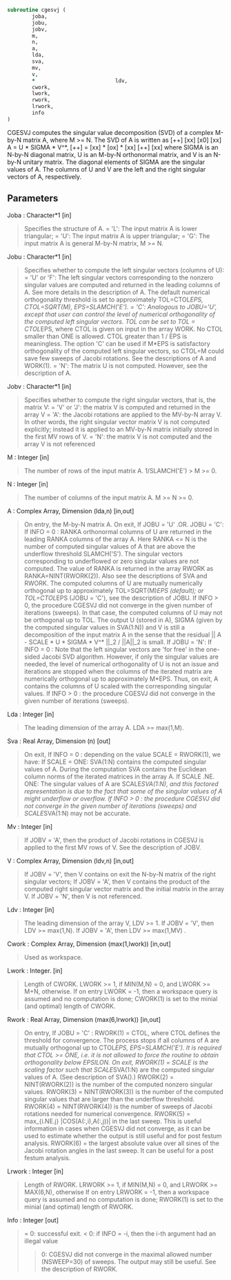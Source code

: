 ```fortran
subroutine cgesvj (
		joba,
		jobu,
		jobv,
		m,
		n,
		a,
		lda,
		sva,
		mv,
		v,
		*                          ldv,
		cwork,
		lwork,
		rwork,
		lrwork,
		info
)
```

 CGESVJ computes the singular value decomposition (SVD) of a complex
 M-by-N matrix A, where M >= N. The SVD of A is written as
                                    [++]   [xx]   [x0]   [xx]
              A = U * SIGMA * V^*,  [++] = [xx] * [ox] * [xx]
                                    [++]   [xx]
 where SIGMA is an N-by-N diagonal matrix, U is an M-by-N orthonormal
 matrix, and V is an N-by-N unitary matrix. The diagonal elements
 of SIGMA are the singular values of A. The columns of U and V are the
 left and the right singular vectors of A, respectively.

## Parameters
Joba : Character*1 [in]
> Specifies the structure of A.
> = 'L': The input matrix A is lower triangular;
> = 'U': The input matrix A is upper triangular;
> = 'G': The input matrix A is general M-by-N matrix, M >= N.

Jobu : Character*1 [in]
> Specifies whether to compute the left singular vectors
> (columns of U):
> = 'U' or 'F': The left singular vectors corresponding to the nonzero
> singular values are computed and returned in the leading
> columns of A. See more details in the description of A.
> The default numerical orthogonality threshold is set to
> approximately TOL=CTOL*EPS, CTOL=SQRT(M), EPS=SLAMCH('E').
> = 'C': Analogous to JOBU='U', except that user can control the
> level of numerical orthogonality of the computed left
> singular vectors. TOL can be set to TOL = CTOL*EPS, where
> CTOL is given on input in the array WORK.
> No CTOL smaller than ONE is allowed. CTOL greater
> than 1 / EPS is meaningless. The option 'C'
> can be used if M*EPS is satisfactory orthogonality
> of the computed left singular vectors, so CTOL=M could
> save few sweeps of Jacobi rotations.
> See the descriptions of A and WORK(1).
> = 'N': The matrix U is not computed. However, see the
> description of A.

Jobv : Character*1 [in]
> Specifies whether to compute the right singular vectors, that
> is, the matrix V:
> = 'V' or 'J': the matrix V is computed and returned in the array V
> = 'A':  the Jacobi rotations are applied to the MV-by-N
> array V. In other words, the right singular vector
> matrix V is not computed explicitly; instead it is
> applied to an MV-by-N matrix initially stored in the
> first MV rows of V.
> = 'N':  the matrix V is not computed and the array V is not
> referenced

M : Integer [in]
> The number of rows of the input matrix A. 1/SLAMCH('E') > M >= 0.

N : Integer [in]
> The number of columns of the input matrix A.
> M >= N >= 0.

A : Complex Array, Dimension (lda,n) [in,out]
> On entry, the M-by-N matrix A.
> On exit,
> If JOBU = 'U' .OR. JOBU = 'C':
> If INFO = 0 :
> RANKA orthonormal columns of U are returned in the
> leading RANKA columns of the array A. Here RANKA <= N
> is the number of computed singular values of A that are
> above the underflow threshold SLAMCH('S'). The singular
> vectors corresponding to underflowed or zero singular
> values are not computed. The value of RANKA is returned
> in the array RWORK as RANKA=NINT(RWORK(2)). Also see the
> descriptions of SVA and RWORK. The computed columns of U
> are mutually numerically orthogonal up to approximately
> TOL=SQRT(M)*EPS (default); or TOL=CTOL*EPS (JOBU = 'C'),
> see the description of JOBU.
> If INFO > 0,
> the procedure CGESVJ did not converge in the given number
> of iterations (sweeps). In that case, the computed
> columns of U may not be orthogonal up to TOL. The output
> U (stored in A), SIGMA (given by the computed singular
> values in SVA(1:N)) and V is still a decomposition of the
> input matrix A in the sense that the residual
> || A - SCALE * U * SIGMA * V^* ||_2 / ||A||_2 is small.
> If JOBU = 'N':
> If INFO = 0 :
> Note that the left singular vectors are 'for free' in the
> one-sided Jacobi SVD algorithm. However, if only the
> singular values are needed, the level of numerical
> orthogonality of U is not an issue and iterations are
> stopped when the columns of the iterated matrix are
> numerically orthogonal up to approximately M*EPS. Thus,
> on exit, A contains the columns of U scaled with the
> corresponding singular values.
> If INFO > 0 :
> the procedure CGESVJ did not converge in the given number
> of iterations (sweeps).

Lda : Integer [in]
> The leading dimension of the array A.  LDA >= max(1,M).

Sva : Real Array, Dimension (n) [out]
> On exit,
> If INFO = 0 :
> depending on the value SCALE = RWORK(1), we have:
> If SCALE = ONE:
> SVA(1:N) contains the computed singular values of A.
> During the computation SVA contains the Euclidean column
> norms of the iterated matrices in the array A.
> If SCALE .NE. ONE:
> The singular values of A are SCALE*SVA(1:N), and this
> factored representation is due to the fact that some of the
> singular values of A might underflow or overflow.
> If INFO > 0 :
> the procedure CGESVJ did not converge in the given number of
> iterations (sweeps) and SCALE*SVA(1:N) may not be accurate.

Mv : Integer [in]
> If JOBV = 'A', then the product of Jacobi rotations in CGESVJ
> is applied to the first MV rows of V. See the description of JOBV.

V : Complex Array, Dimension (ldv,n) [in,out]
> If JOBV = 'V', then V contains on exit the N-by-N matrix of
> the right singular vectors;
> If JOBV = 'A', then V contains the product of the computed right
> singular vector matrix and the initial matrix in
> the array V.
> If JOBV = 'N', then V is not referenced.

Ldv : Integer [in]
> The leading dimension of the array V, LDV >= 1.
> If JOBV = 'V', then LDV >= max(1,N).
> If JOBV = 'A', then LDV >= max(1,MV) .

Cwork : Complex Array, Dimension (max(1,lwork)) [in,out]
> Used as workspace.

Lwork : Integer. [in]
> Length of CWORK.
> LWORK >= 1, if MIN(M,N) = 0, and LWORK >= M+N, otherwise.
> If on entry LWORK = -1, then a workspace query is assumed and
> no computation is done; CWORK(1) is set to the minial (and optimal)
> length of CWORK.

Rwork : Real Array, Dimension (max(6,lrwork)) [in,out]
> On entry,
> If JOBU = 'C' :
> RWORK(1) = CTOL, where CTOL defines the threshold for convergence.
> The process stops if all columns of A are mutually
> orthogonal up to CTOL*EPS, EPS=SLAMCH('E').
> It is required that CTOL >= ONE, i.e. it is not
> allowed to force the routine to obtain orthogonality
> below EPSILON.
> On exit,
> RWORK(1) = SCALE is the scaling factor such that SCALE*SVA(1:N)
> are the computed singular values of A.
> (See description of SVA().)
> RWORK(2) = NINT(RWORK(2)) is the number of the computed nonzero
> singular values.
> RWORK(3) = NINT(RWORK(3)) is the number of the computed singular
> values that are larger than the underflow threshold.
> RWORK(4) = NINT(RWORK(4)) is the number of sweeps of Jacobi
> rotations needed for numerical convergence.
> RWORK(5) = max_{i.NE.j} |COS(A(:,i),A(:,j))| in the last sweep.
> This is useful information in cases when CGESVJ did
> not converge, as it can be used to estimate whether
> the output is still useful and for post festum analysis.
> RWORK(6) = the largest absolute value over all sines of the
> Jacobi rotation angles in the last sweep. It can be
> useful for a post festum analysis.

Lrwork : Integer [in]
> Length of RWORK.
> LRWORK >= 1, if MIN(M,N) = 0, and LRWORK >= MAX(6,N), otherwise
> If on entry LRWORK = -1, then a workspace query is assumed and
> no computation is done; RWORK(1) is set to the minial (and optimal)
> length of RWORK.

Info : Integer [out]
> = 0:  successful exit.
> < 0:  if INFO = -i, then the i-th argument had an illegal value
> > 0:  CGESVJ did not converge in the maximal allowed number
> (NSWEEP=30) of sweeps. The output may still be useful.
> See the description of RWORK.

